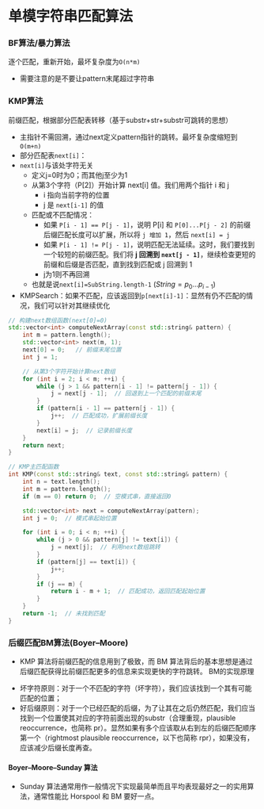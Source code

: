 # 单模字符串匹配算法
### BF算法/暴力算法
逐个匹配，重新开始，最坏复杂度为`O(n*m)`
- 需要注意的是不要让pattern末尾超过字符串

### KMP算法
前缀匹配，根据部分匹配表转移（基于substr+str+substr可跳转的思想）
- 主指针不需回溯，通过next定义pattern指针的跳转。最坏复杂度缩短到`O(m+n)`
- 部分匹配表`next[i]`：
- `next[i]`与该处字符无关
    - 定义j=0时为0；而其他j至少为1
    - 从第3个字符（P[2]）开始计算 next[i] 值。我们用两个指针 i 和 j
        - i 指向当前字符的位置
        - j 是 `next[i-1]` 的值
    - 匹配或不匹配情况：
        - 如果 `P[i - 1] == P[j - 1]`，说明 P[i] 和 `P[0]...P[j - 2]` 的前缀后缀匹配长度可以扩展，所以将 `j 增加 1`，然后 `next[i] = j`
        - 如果 `P[i - 1] != P[j - 1]`，说明匹配无法延续。这时，我们要找到一个较短的前缀匹配。我们将 **j 回溯到 `next[j - 1]`**，继续检查更短的前缀和后缀是否匹配，直到找到匹配或 j 回溯到 1
        - j为1则不再回溯
    - 也就是说`next[i]=SubString.length-1` ($String = p_0...p_{i-1}$)
- KMPSearch：如果不匹配，应该返回到`p[next[i]-1]`：显然有仍不匹配的情况，我们可以针对其继续优化

```C++
// 构建next数组函数(next[0]=0)
std::vector<int> computeNextArray(const std::string& pattern) {
    int m = pattern.length();
    std::vector<int> next(m, 1);
    next[0] = 0;   // 前缀末尾位置
    int j = 1;

    // 从第3个字符开始计算next数组
    for (int i = 2; i < m; ++i) {
        while (j > 1 && pattern[i - 1] != pattern[j - 1]) {
            j = next[j - 1];  // 回退到上一个匹配的前缀末尾
        }
        if (pattern[i - 1] == pattern[j - 1]) {
            j++;  // 匹配成功，扩展前缀长度
        }
        next[i] = j;  // 记录前缀长度
    }
    return next;
}

// KMP主匹配函数
int KMP(const std::string& text, const std::string& pattern) {
    int n = text.length();
    int m = pattern.length();
    if (m == 0) return 0;  // 空模式串，直接返回0

    std::vector<int> next = computeNextArray(pattern);
    int j = 0;  // 模式串起始位置

    for (int i = 0; i < n; ++i) {
        while (j > 0 && pattern[j] != text[i]) {
            j = next[j];  // 利用next数组跳转
        }
        if (pattern[j] == text[i]) {
            j++;
        }
        if (j == m) {
            return i - m + 1;  // 匹配成功，返回匹配起始位置
        }
    }
    return -1;  // 未找到匹配
}
```


### 后缀匹配BM算法(Boyer–Moore)
- KMP 算法将前缀匹配的信息用到了极致，而 BM 算法背后的基本思想是通过后缀匹配获得比前缀匹配更多的信息来实现更快的字符跳转。
BM的实现原理
* 坏字符原则：对于一个不匹配的字符（坏字符），我们应该找到一个其有可能匹配的位置；
* 好后缀原则：对于一个已经匹配的后缀，为了让其在之后仍然匹配，我们应当找到一个位置使其对应的字符前面出现的substr（合理重现，plausible reoccurrence，也简称 pr）。显然如果有多个应该取从右到左的后缀匹配顺序第一个（rightmost plausible reoccurrence，以下也简称 rpr），如果没有，应该减少后缀长度再查。

#### Boyer–Moore–Sunday 算法
- Sunday 算法通常用作一般情况下实现最简单而且平均表现最好之一的实用算法，通常性能比 Horspool 和 BM 要好一点。